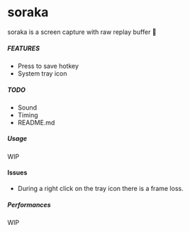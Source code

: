 # soraka

soraka is a screen capture with raw replay buffer 🎥

##### FEATURES

- Press to save hotkey
- System tray icon

##### TODO

- Sound
- Timing
- README.md

##### Usage

WIP

#### Issues

- During a right click on the tray icon there is a frame loss.

##### Performances

WIP
